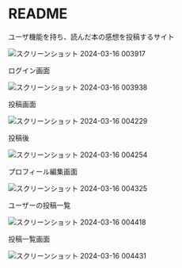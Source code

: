 # README

ユーザ機能を持ち、読んだ本の感想を投稿するサイト

![スクリーンショット 2024-03-16 003917](https://github.com/kolomame/bookers2/assets/116293482/93ad8cb9-4190-4eca-949c-d1c6e26dd1d1)


ログイン画面

![スクリーンショット 2024-03-16 003938](https://github.com/kolomame/bookers2/assets/116293482/9d6026eb-c812-4fa3-a273-6613e2548c96)


投稿画面

![スクリーンショット 2024-03-16 004229](https://github.com/kolomame/bookers2/assets/116293482/d8964238-30b3-4a54-ac8b-1b34e3b75fc0)


投稿後

![スクリーンショット 2024-03-16 004254](https://github.com/kolomame/bookers2/assets/116293482/92d30fc7-50c8-4650-9d4e-0acdeed4a892)


プロフィール編集画面

![スクリーンショット 2024-03-16 004325](https://github.com/kolomame/bookers2/assets/116293482/6cc5237c-6136-4299-9f00-9f0206ece5bb)


ユーザーの投稿一覧

![スクリーンショット 2024-03-16 004418](https://github.com/kolomame/bookers2/assets/116293482/00512fa2-72d1-4e08-b842-b2a0c1b8ea08)


投稿一覧画面

![スクリーンショット 2024-03-16 004431](https://github.com/kolomame/bookers2/assets/116293482/7a6ca677-34ad-4778-9127-fbe28986a040)

